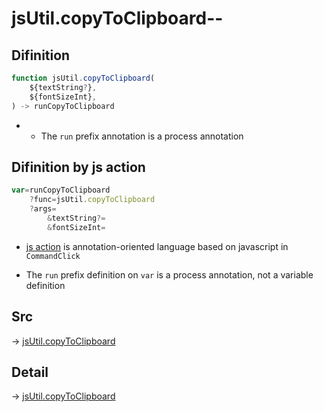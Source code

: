 # jsUtil.copyToClipboard--

## Difinition

```js.js
function jsUtil.copyToClipboard(
	${textString?},
	${fontSizeInt},
) -> runCopyToClipboard
```

- - The `run` prefix annotation is a process annotation


## Difinition by js action

```js.js
var=runCopyToClipboard
	?func=jsUtil.copyToClipboard
	?args=
		&textString?=
		&fontSizeInt=
```

- [js action](#) is annotation-oriented language based on javascript in `CommandClick`

- The `run` prefix definition on `var` is a process annotation, not a variable definition

## Src

-> [jsUtil.copyToClipboard](https://github.com/puutaro/CommandClick/blob/master/app/src/main/java/com/puutaro/commandclick/fragment_lib/terminal_fragment/js_interface/JsUtil.kt#L22)

## Detail

-> [jsUtil.copyToClipboard](https://github.com/puutaro/CommandClick/blob/master/md/developer/js_interface/details/JsUtil/copyToClipboard.md)
